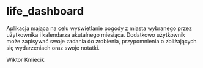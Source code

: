 # life_dashboard
Aplikacja mająca na celu wyświetlanie pogody z miasta wybranego przez użytkownika i kalendarza akutalnego miesiąca. Dodatkowo użytkownik może zapisywać swoje zadania do zrobienia, przypomnienia o zbliżających się wydarzeniach oraz swoje notatki.

Wiktor Kmiecik
